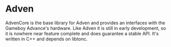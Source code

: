 # Adven
AdvenCore is the base library for Adven and provides an interfaces with the Gameboy Advance's hardware. Like Adven it is still in early development, so it is nowhere near feature complete and does guarantee a stable API. It's written in C++ and depends on libtonc.
